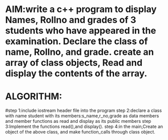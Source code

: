 
# AIM:write a c++ program to display Names, Rollno and grades of 3 students who have appeared in the examination. Declare the class of name, Rollno, and grade. create an array of class objects, Read and display the contents of the array.

# ALGORITHM:
#step 1:include iostream header file into the program
step 2:declare a class with name student with its members:s_name,r_no,grade as data members and member functions as read and display as its public members
step 3:Implement the functions read(),and display().
step 4:in the main,Create an object of the above class, and make function_calls through class object.
